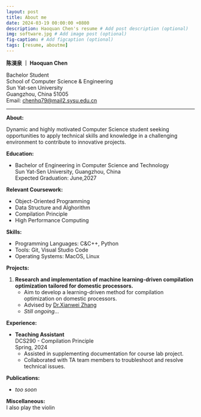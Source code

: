 ```yaml
---
layout: post
title: About me
date: 2024-03-19 00:00:00 +0800
description: Haoquan Chen's resume # Add post description (optional)
img: software.jpg # Add image post (optional)
fig-caption: # Add figcaption (optional)
tags: [resume, aboutme]
---
```


**陈淏泉 ｜ Haoquan Chen**

Bachelor Student  
School of Computer Science & Engineering  
Sun Yat-sen University  
Guangzhou, China  51005  
Email: chenhq79@mail2.sysu.edu.cn  

---

**About:**

Dynamic and highly motivated Computer Science student seeking opportunities to apply technical skills and knowledge in a challenging environment to contribute to innovative projects.

**Education:**

- Bachelor of Engineering in Computer Science and Technology   
  Sun Yat-Sen University, Guangzhou, China  
  Expected Graduation: June,2027  

**Relevant Coursework:**

- Object-Oriented Programming
- Data Structure and Alghorithm
- Compilation Principle
- High Performance Computing

**Skills:**

- Programming Languages: C&C++, Python
- Tools: Git, Visual Studio Code
- Operating Systems: MacOS, Linux

**Projects:**

1. **Research and implementation of machine learning-driven compilation optimization tailored for domestic processors.**  
   - Aim to develop a learning-driven method for compilation optimization on domestic processors. 
   - Advised by [Dr.Xianwei Zhang](https://xianweiz.github.io)
   - *Still ongoing...*


**Experience:**

- **Teaching Assistant**  
  DCS290 - Compilation Principle  
  Spring, 2024
  - Assisted in supplementing documentation for course lab project.
  - Collaborated with TA team members to troubleshoot and resolve technical issues.



**Publications:**  
- *too soon*

**Miscellaneous:**  
I also play the violin